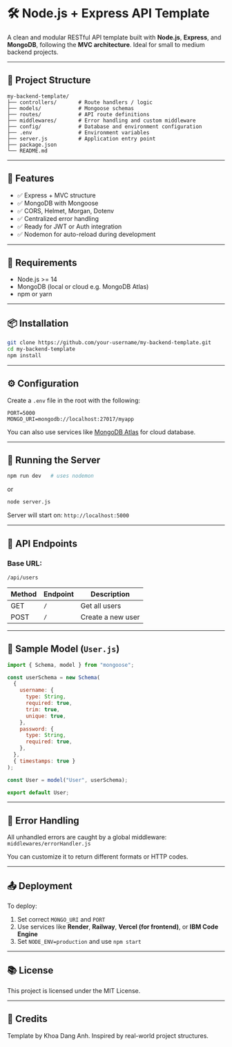 # 🛠️ Node.js + Express API Template

A clean and modular RESTful API template built with **Node.js**, **Express**, and **MongoDB**, following the **MVC architecture**. Ideal for small to medium backend projects.

---

## 📁 Project Structure

```
my-backend-template/
├── controllers/       # Route handlers / logic
├── models/            # Mongoose schemas
├── routes/            # API route definitions
├── middlewares/       # Error handling and custom middleware
├── config/            # Database and environment configuration
├── .env               # Environment variables
├── server.js          # Application entry point
├── package.json
└── README.md
```

---

## 🚀 Features

- ✅ Express + MVC structure
- ✅ MongoDB with Mongoose
- ✅ CORS, Helmet, Morgan, Dotenv
- ✅ Centralized error handling
- ✅ Ready for JWT or Auth integration
- ✅ Nodemon for auto-reload during development

---

## 🧩 Requirements

- Node.js >= 14
- MongoDB (local or cloud e.g. MongoDB Atlas)
- npm or yarn

---

## 📦 Installation

```bash
git clone https://github.com/your-username/my-backend-template.git
cd my-backend-template
npm install
```

---

## ⚙️ Configuration

Create a `.env` file in the root with the following:

```env
PORT=5000
MONGO_URI=mongodb://localhost:27017/myapp
```

You can also use services like [MongoDB Atlas](https://www.mongodb.com/cloud/atlas) for cloud database.

---

## 🧪 Running the Server

```bash
npm run dev   # uses nodemon
```

or

```bash
node server.js
```

Server will start on: `http://localhost:5000`

---

## 📡 API Endpoints

### Base URL:

`/api/users`

| Method | Endpoint | Description       |
| ------ | -------- | ----------------- |
| GET    | `/`      | Get all users     |
| POST   | `/`      | Create a new user |

---

## 🧱 Sample Model (`User.js`)

```js
import { Schema, model } from "mongoose";

const userSchema = new Schema(
  {
    username: {
      type: String,
      required: true,
      trim: true,
      unique: true,
    },
    password: {
      type: String,
      required: true,
    },
  },
  { timestamps: true }
);

const User = model("User", userSchema);

export default User;
```

---

## 🐞 Error Handling

All unhandled errors are caught by a global middleware:  
`middlewares/errorHandler.js`

You can customize it to return different formats or HTTP codes.

---

## 📤 Deployment

To deploy:

1. Set correct `MONGO_URI` and `PORT`
2. Use services like **Render**, **Railway**, **Vercel (for frontend)**, or **IBM Code Engine**
3. Set `NODE_ENV=production` and use `npm start`

---

## 📚 License

This project is licensed under the MIT License.

---

## 🙌 Credits

Template by Khoa Dang Anh. Inspired by real-world project structures.

